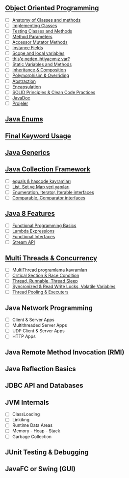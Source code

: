 ## [Object Oriented Programming](object-oriented-programming/)

- [ ] [Anatomy of Classes and methods](object-oriented-programming/anatomy-of-classes-and-methods/)
- [ ] [Implementing  Classes](object-oriented-programming/implementing-classes/)
- [ ] [Testing Classes and Methods](object-oriented-programming/testing-classes-and-methods/)
- [ ] [Method Parameters](object-oriented-programming/method-parameters/)
- [ ] [Accessor Mutator Methods](object-oriented-programming/accessor-mutator-methods/)
- [ ] [Instance Fields](object-oriented-programming/instance-fields/)
- [ ] [Scope and local variables](object-oriented-programming/scope-and-local-variables/)
- [ ] [this'e neden ihtiyacımız var?](object-oriented-programming/this'e-neden-ihtiyacımız-var/)
- [ ] [Static Variables and Methods](object-oriented-programming/static-variables-and-methods/)
- [ ] [Inheritance & Composition](object-oriented-programming/inheritance-composition/)
- [ ] [Polymorphisim & Overriding](object-oriented-programming/polymorphisim-overriding/)
- [ ] [Abstraction](object-oriented-programming/abstraction/)
- [ ] [Encapsulation](object-oriented-programming/encapsulation/)
- [ ] [SOLID Principles & Clean Code Practices](object-oriented-programming/solid-principles-clean-code-practices/)
- [ ] [JavaDoc](object-oriented-programming/javadoc/)
- [ ] [Projeler](object-oriented-programming/projeler/)

## [Java Enums](java-enums/)

## [Final Keyword Usage](final-keyword-usage/)

## [Java Generics](java-generics/)

## [Java Collection Framework](java-collection-framework/)

- [ ] [equals & hascode kavramları](java-collection-framework/equals-hascode-kavramları/)
- [ ] [List, Set ve Map veri yapıları](java-collection-framework/list-set-ve-map-veri-yapıları/)
- [ ] [Enumeration, Iterator, Iterable interfaces](java-collection-framework/enumeration-iterator-iterable-interfaces/)
- [ ] [Comparable, Comparator interfaces](java-collection-framework/comparable-comparator-interfaces/)

## [Java 8 Features](java-8-features/)

- [ ] [Functional Programming Basics](java-8-features/functional-programming-basics/)
- [ ] [Lambda Expressions](java-8-features/lambda-expressions/)
- [ ] [Functional Interfaces](java-8-features/functional-interfaces/)
- [ ] [Stream API](java-8-features/stream-api/)

## [Multi Threads & Concurrency](multi-threads-concurrency/)

- [ ] [MultiThread programlama kavramları](multi-threads-concurrency/multi-thread-programlama-kavramları/)
- [ ] [Critical Section & Race Condition](multi-threads-concurrency/critical-section-race-condition/)
- [ ] [Thread, Runnable, Thread Sleep](multi-threads-concurrency/thread-runnable-thread-sleep/)
- [ ] [Syncronized & Read Write Locks, Volatile Variables](multi-threads-concurrency/syncronized-read-write-locks-volatile-variables/)
- [ ] [Thread Pooling & Executers](multi-threads-concurrency/thread-pooling-executers/)

## Java Network Programming

- [ ] Client & Server Apps
- [ ] Multithreaded Server Apps
- [ ] UDP Client & Server Apps
- [ ] HTTP Apps

## Java Remote Method Invocation (RMI)

## Java Reflection Basics

## JDBC API and Databases

## JVM Internals

- [ ] ClassLoading
- [ ] Linkikng
- [ ] Runtime Data Areas
- [ ] Memory - Heap - Stack
- [ ] Garbage Collection

## JUnit Testing & Debugging

## JavaFC or Swing (GUI)
